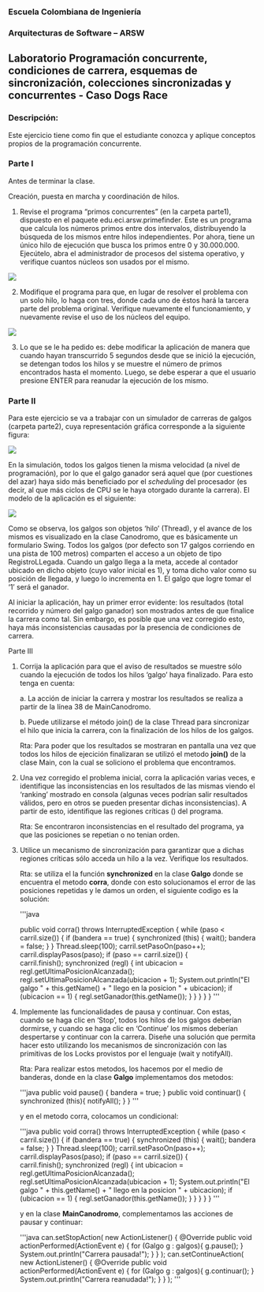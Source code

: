 
### Escuela Colombiana de Ingeniería

### Arquitecturas de Software – ARSW
## Laboratorio Programación concurrente, condiciones de carrera, esquemas de sincronización, colecciones sincronizadas y concurrentes - Caso Dogs Race

### Descripción:
Este ejercicio tiene como fin que el estudiante conozca y aplique conceptos propios de la programación concurrente.

### Parte I 
Antes de terminar la clase.

Creación, puesta en marcha y coordinación de hilos.

1. Revise el programa “primos concurrentes” (en la carpeta parte1), dispuesto en el paquete edu.eci.arsw.primefinder. Este es un programa que calcula los números primos entre dos intervalos, distribuyendo la búsqueda de los mismos entre hilos independientes. Por ahora, tiene un único hilo de ejecución que busca los primos entre 0 y 30.000.000. Ejecútelo, abra el administrador de procesos del sistema operativo, y verifique cuantos núcleos son usados por el mismo.

![](./img/Parte1_1.png)

2. Modifique el programa para que, en lugar de resolver el problema con un solo hilo, lo haga con tres, donde cada uno de éstos hará la tarcera parte del problema original. Verifique nuevamente el funcionamiento, y nuevamente revise el uso de los núcleos del equipo.

![](./img/Parte1_2.png)

3. Lo que se le ha pedido es: debe modificar la aplicación de manera que cuando hayan transcurrido 5 segundos desde que se inició la ejecución, se detengan todos los hilos y se muestre el número de primos encontrados hasta el momento. Luego, se debe esperar a que el usuario presione ENTER para reanudar la ejecución de los mismo.



### Parte II 


Para este ejercicio se va a trabajar con un simulador de carreras de galgos (carpeta parte2), cuya representación gráfica corresponde a la siguiente figura:

![](./img/media/image1.png)

En la simulación, todos los galgos tienen la misma velocidad (a nivel de programación), por lo que el galgo ganador será aquel que (por cuestiones del azar) haya sido más beneficiado por el *scheduling* del
procesador (es decir, al que más ciclos de CPU se le haya otorgado durante la carrera). El modelo de la aplicación es el siguiente:

![](./img/media/image2.png)

Como se observa, los galgos son objetos ‘hilo’ (Thread), y el avance de los mismos es visualizado en la clase Canodromo, que es básicamente un formulario Swing. Todos los galgos (por defecto son 17 galgos corriendo en una pista de 100 metros) comparten el acceso a un objeto de tipo
RegistroLLegada. Cuando un galgo llega a la meta, accede al contador ubicado en dicho objeto (cuyo valor inicial es 1), y toma dicho valor como su posición de llegada, y luego lo incrementa en 1. El galgo que
logre tomar el ‘1’ será el ganador.

Al iniciar la aplicación, hay un primer error evidente: los resultados (total recorrido y número del galgo ganador) son mostrados antes de que finalice la carrera como tal. Sin embargo, es posible que una vez corregido esto, haya más inconsistencias causadas por la presencia de condiciones de carrera.

Parte III

1.  Corrija la aplicación para que el aviso de resultados se muestre
    sólo cuando la ejecución de todos los hilos ‘galgo’ haya finalizado.
    Para esto tenga en cuenta:

    a.  La acción de iniciar la carrera y mostrar los resultados se realiza a partir de la línea 38 de MainCanodromo.

    b.  Puede utilizarse el método join() de la clase Thread para sincronizar el hilo que inicia la carrera, con la finalización de los hilos de los galgos.
    
    Rta: Para poder que los resultados se mostraran en pantalla una vez que todos los hilos de ejecición finalizaran se utilizó el metodo **join()** de la clase Main, con la cual se soliciono el problema que encontramos.

2.  Una vez corregido el problema inicial, corra la aplicación varias
    veces, e identifique las inconsistencias en los resultados de las
    mismas viendo el ‘ranking’ mostrado en consola (algunas veces
    podrían salir resultados válidos, pero en otros se pueden presentar
    dichas inconsistencias). A partir de esto, identifique las regiones
    críticas () del programa.
    
    Rta: Se encontraron inconsistencias en el resultado del programa, ya que las posiciones se repetian o no tenian orden.

3.  Utilice un mecanismo de sincronización para garantizar que a dichas
    regiones críticas sólo acceda un hilo a la vez. Verifique los
    resultados.
    
    Rta: se utiliza el la función **synchronized** en la clase **Galgo** donde se encuentra el metodo **corra**, donde con esto solucionamos el error de las posiciones repetidas y le damos un orden, el siguiente codigo es la solución:
    
    '''java
    
    public void corra() throws InterruptedException {
    		while (paso < carril.size()) {
    			if (bandera == true) {
    				synchronized (this) {
    					wait();
    					bandera = false;
    				}
    			}
    			Thread.sleep(100);
    			carril.setPasoOn(paso++);
    			carril.displayPasos(paso);
    			if (paso == carril.size()) {						
    				carril.finish();
    				synchronized (regl) {
    					int ubicacion = regl.getUltimaPosicionAlcanzada();
    					regl.setUltimaPosicionAlcanzada(ubicacion + 1);
    					System.out.println("El galgo " + this.getName() + " llego en la posicion " + ubicacion);
    					if (ubicacion == 1) {
    						regl.setGanador(this.getName());
    					}
    				}
    			}
    		}
    	}
       '''
    

4.  Implemente las funcionalidades de pausa y continuar. Con estas,
    cuando se haga clic en ‘Stop’, todos los hilos de los galgos
    deberían dormirse, y cuando se haga clic en ‘Continue’ los mismos
    deberían despertarse y continuar con la carrera. Diseñe una solución que permita hacer esto utilizando los mecanismos de sincronización con las primitivas de los Locks provistos por el lenguaje (wait y notifyAll).

    Rta: Para realizar estos metodos, los hacemos por el medio de banderas, donde en la clase **Galgo** implementamos dos metodos:
    
    '''java
    public void pause() {
    		bandera = true;
    	}
    	public void continuar() {
    		synchronized (this){
    			notifyAll();
    		}
    	}
    ''' 
    
    y en el metodo corra, colocamos un condicional:
    
    '''java
    public void corra() throws InterruptedException {
    		while (paso < carril.size()) {
    			if (bandera == true) {
    				synchronized (this) {
    					wait();
    					bandera = false;
    				}
    			}
    			Thread.sleep(100);
    			carril.setPasoOn(paso++);
    			carril.displayPasos(paso);
    			if (paso == carril.size()) {						
    				carril.finish();
    				synchronized (regl) {
    					int ubicacion = regl.getUltimaPosicionAlcanzada();
    					regl.setUltimaPosicionAlcanzada(ubicacion + 1);
    					System.out.println("El galgo " + this.getName() + " llego en la posicion " + ubicacion);
    					if (ubicacion == 1) {
    						regl.setGanador(this.getName());
    					}
    				}
    			}
    		}
    	}
    '''
    
    y en la clase **MainCanodromo**, complementamos las acciones de pausar y continuar:
    
    
    '''java
    can.setStopAction(
                    new ActionListener() {
                        @Override
                        public void actionPerformed(ActionEvent e) {
                            for (Galgo g : galgos){
                                g.pause();
                            }
                            System.out.println("Carrera pausada!");
                        }
                    }
            );
            can.setContinueAction(
                    new ActionListener() {
                        @Override
                        public void actionPerformed(ActionEvent e) {
                            for (Galgo g : galgos){
                                g.continuar();
                            }
                            System.out.println("Carrera reanudada!");
                        }
                    }
            );
    '''
    
